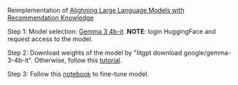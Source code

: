 Reimplementation of [Alighning Large Language Models with Recommendation Knowledge](https://arxiv.org/pdf/2404.00245)


Step 1: Model selection: [Gemma 3 4b-it](https://huggingface.co/google/gemma-3-4b-it). 
**NOTE**: login HuggingFace and request access to the model. 

Step 2: Download weights of the model by "litgpt download google/gemma-3-4b-it". Otherwise, follow this [tutorial](https://lightning.ai/lightning-ai/studios/litgpt-quick-start?section=featured).

Step 3: Follow this [notebook](https://lightning.ai/lightning-ai/studios/finetune-an-llm-with-pytorch-lightning?section=featured) to fine-tune model.